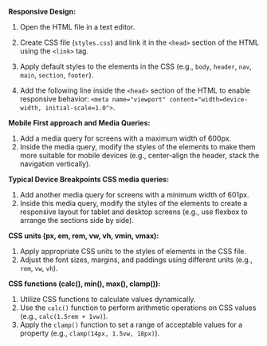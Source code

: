 **Responsive Design:**

1. Open the HTML file in a text editor.
2. Create CSS file (`styles.css`) and link it in the `<head>` section of the HTML using the `<link>` tag.

3. Apply default styles to the elements in the CSS (e.g., `body`, `header`, `nav`, `main`, `section`, `footer`).

4. Add the following line inside the `<head>` section of the HTML to enable responsive behavior: `<meta name="viewport" content="width=device-width, initial-scale=1.0">`.

**Mobile First approach and Media Queries:**

1. Add a media query for screens with a maximum width of 600px.
2. Inside the media query, modify the styles of the elements to make them more suitable for mobile devices (e.g., center-align the header, stack the navigation vertically).

**Typical Device Breakpoints CSS media queries:**

1. Add another media query for screens with a minimum width of 601px.
2. Inside this media query, modify the styles of the elements to create a responsive layout for tablet and desktop screens (e.g., use flexbox to arrange the sections side by side).

**CSS units (px, em, rem, vw, vh, vmin, vmax):**

1. Apply appropriate CSS units to the styles of elements in the CSS file.
2. Adjust the font sizes, margins, and paddings using different units (e.g., `rem`, `vw`, `vh`).

**CSS functions (calc(), min(), max(), clamp()):**

1. Utilize CSS functions to calculate values dynamically.
2. Use the `calc()` function to perform arithmetic operations on CSS values (e.g., `calc(1.5rem + 1vw)`).
3. Apply the `clamp()` function to set a range of acceptable values for a property (e.g., `clamp(14px, 1.5vw, 18px)`).
